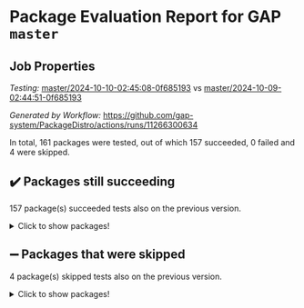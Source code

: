 # Package Evaluation Report for GAP `master`

## Job Properties

*Testing:* [master/2024-10-10-02:45:08-0f685193](https://github.com/gap-system/PackageDistro/blob/data/reports/master/2024-10-10-02:45:08-0f685193) vs [master/2024-10-09-02:44:51-0f685193](https://github.com/gap-system/PackageDistro/blob/data/reports/master/2024-10-09-02:44:51-0f685193)

*Generated by Workflow:* https://github.com/gap-system/PackageDistro/actions/runs/11266300634

In total, 161 packages were tested, out of which 157 succeeded, 0 failed and 4 were skipped.

## :heavy_check_mark: Packages still succeeding

157 package(s) succeeded tests also on the previous version.
<details><summary>Click to show packages!</summary>

- 4ti2interface 2023.02-04 [(success)](https://github.com/gap-system/PackageDistro/actions/runs/11266300634/job/31329827904)
- ace 5.6.2 [(success)](https://github.com/gap-system/PackageDistro/actions/runs/11266300634/job/31329828046)
- aclib 1.3.2 [(success)](https://github.com/gap-system/PackageDistro/actions/runs/11266300634/job/31329828185)
- agt 0.3.1 [(success)](https://github.com/gap-system/PackageDistro/actions/runs/11266300634/job/31329828319)
- alnuth 3.2.1 [(success)](https://github.com/gap-system/PackageDistro/actions/runs/11266300634/job/31329828490)
- anupq 3.3.0 [(success)](https://github.com/gap-system/PackageDistro/actions/runs/11266300634/job/31329828634)
- atlasrep 2.1.9 [(success)](https://github.com/gap-system/PackageDistro/actions/runs/11266300634/job/31329828795)
- autodoc 2023.06.19 [(success)](https://github.com/gap-system/PackageDistro/actions/runs/11266300634/job/31329828954)
- automata 1.16 [(success)](https://github.com/gap-system/PackageDistro/actions/runs/11266300634/job/31329829103)
- automgrp 1.3.2 [(success)](https://github.com/gap-system/PackageDistro/actions/runs/11266300634/job/31329832500)
- autpgrp 1.11 [(success)](https://github.com/gap-system/PackageDistro/actions/runs/11266300634/job/31329832913)
- cap 2024.09-23 [(success)](https://github.com/gap-system/PackageDistro/actions/runs/11266300634/job/31329833233)
- caratinterface 2.3.6 [(success)](https://github.com/gap-system/PackageDistro/actions/runs/11266300634/job/31329834198)
- cddinterface 2024.09.02 [(success)](https://github.com/gap-system/PackageDistro/actions/runs/11266300634/job/31329835681)
- circle 1.6.6 [(success)](https://github.com/gap-system/PackageDistro/actions/runs/11266300634/job/31329835846)
- classicpres 1.22 [(success)](https://github.com/gap-system/PackageDistro/actions/runs/11266300634/job/31329836020)
- cohomolo 1.6.11 [(success)](https://github.com/gap-system/PackageDistro/actions/runs/11266300634/job/31329836215)
- congruence 1.2.7 [(success)](https://github.com/gap-system/PackageDistro/actions/runs/11266300634/job/31329836411)
- corefreesub 0.6 [(success)](https://github.com/gap-system/PackageDistro/actions/runs/11266300634/job/31329836613)
- corelg 1.57 [(success)](https://github.com/gap-system/PackageDistro/actions/runs/11266300634/job/31329836815)
- crime 1.6 [(success)](https://github.com/gap-system/PackageDistro/actions/runs/11266300634/job/31329837002)
- crisp 1.4.6 [(success)](https://github.com/gap-system/PackageDistro/actions/runs/11266300634/job/31329837164)
- crypting 0.10.5 [(success)](https://github.com/gap-system/PackageDistro/actions/runs/11266300634/job/31329837344)
- cryst 4.1.27 [(success)](https://github.com/gap-system/PackageDistro/actions/runs/11266300634/job/31329837540)
- crystcat 1.1.10 [(success)](https://github.com/gap-system/PackageDistro/actions/runs/11266300634/job/31329837962)
- ctbllib 1.3.9 [(success)](https://github.com/gap-system/PackageDistro/actions/runs/11266300634/job/31329838110)
- cubefree 1.19 [(success)](https://github.com/gap-system/PackageDistro/actions/runs/11266300634/job/31329838268)
- curlinterface 2.4.0 [(success)](https://github.com/gap-system/PackageDistro/actions/runs/11266300634/job/31329838401)
- cvec 2.8.2 [(success)](https://github.com/gap-system/PackageDistro/actions/runs/11266300634/job/31329838563)
- datastructures 0.3.1 [(success)](https://github.com/gap-system/PackageDistro/actions/runs/11266300634/job/31329838698)
- deepthought 1.0.7 [(success)](https://github.com/gap-system/PackageDistro/actions/runs/11266300634/job/31329838860)
- design 1.8 [(success)](https://github.com/gap-system/PackageDistro/actions/runs/11266300634/job/31329838999)
- difsets 2.3.1 [(success)](https://github.com/gap-system/PackageDistro/actions/runs/11266300634/job/31329839140)
- digraphs 1.9.0 [(success)](https://github.com/gap-system/PackageDistro/actions/runs/11266300634/job/31329839304)
- edim 1.3.8 [(success)](https://github.com/gap-system/PackageDistro/actions/runs/11266300634/job/31329839458)
- example 4.3.4 [(success)](https://github.com/gap-system/PackageDistro/actions/runs/11266300634/job/31329839613)
- examplesforhomalg 2023.10-01 [(success)](https://github.com/gap-system/PackageDistro/actions/runs/11266300634/job/31329839806)
- factint 1.6.3 [(success)](https://github.com/gap-system/PackageDistro/actions/runs/11266300634/job/31329839954)
- ferret 1.0.14 [(success)](https://github.com/gap-system/PackageDistro/actions/runs/11266300634/job/31329840106)
- fga 1.5.0 [(success)](https://github.com/gap-system/PackageDistro/actions/runs/11266300634/job/31329840249)
- fining 1.5.6 [(success)](https://github.com/gap-system/PackageDistro/actions/runs/11266300634/job/31329840383)
- float 1.0.5 [(success)](https://github.com/gap-system/PackageDistro/actions/runs/11266300634/job/31329840523)
- format 1.4.4 [(success)](https://github.com/gap-system/PackageDistro/actions/runs/11266300634/job/31329840652)
- forms 1.2.12 [(success)](https://github.com/gap-system/PackageDistro/actions/runs/11266300634/job/31329840779)
- fplsa 1.2.6 [(success)](https://github.com/gap-system/PackageDistro/actions/runs/11266300634/job/31329840924)
- fr 2.4.13 [(success)](https://github.com/gap-system/PackageDistro/actions/runs/11266300634/job/31329841075)
- francy 2.0.3 [(success)](https://github.com/gap-system/PackageDistro/actions/runs/11266300634/job/31329841212)
- fwtree 1.3 [(success)](https://github.com/gap-system/PackageDistro/actions/runs/11266300634/job/31329841368)
- gapdoc 1.6.7 [(success)](https://github.com/gap-system/PackageDistro/actions/runs/11266300634/job/31329841515)
- gauss 2023.08-01 [(success)](https://github.com/gap-system/PackageDistro/actions/runs/11266300634/job/31329841629)
- gaussforhomalg 2024.08-01 [(success)](https://github.com/gap-system/PackageDistro/actions/runs/11266300634/job/31329841773)
- gbnp 1.1.0 [(success)](https://github.com/gap-system/PackageDistro/actions/runs/11266300634/job/31329841946)
- generalizedmorphismsforcap 2024.09-02 [(success)](https://github.com/gap-system/PackageDistro/actions/runs/11266300634/job/31329842089)
- genss 1.6.9 [(success)](https://github.com/gap-system/PackageDistro/actions/runs/11266300634/job/31329842221)
- gradedmodules 2024.01-01 [(success)](https://github.com/gap-system/PackageDistro/actions/runs/11266300634/job/31329842356)
- gradedringforhomalg 2024.07-01 [(success)](https://github.com/gap-system/PackageDistro/actions/runs/11266300634/job/31329842491)
- grape 4.9.1 [(success)](https://github.com/gap-system/PackageDistro/actions/runs/11266300634/job/31329842618)
- groupoids 1.76 [(success)](https://github.com/gap-system/PackageDistro/actions/runs/11266300634/job/31329842762)
- grpconst 2.6.5 [(success)](https://github.com/gap-system/PackageDistro/actions/runs/11266300634/job/31329842907)
- guarana 0.96.3 [(success)](https://github.com/gap-system/PackageDistro/actions/runs/11266300634/job/31329843035)
- guava 3.19 [(success)](https://github.com/gap-system/PackageDistro/actions/runs/11266300634/job/31329843165)
- hap 1.65 [(success)](https://github.com/gap-system/PackageDistro/actions/runs/11266300634/job/31329843278)
- hapcryst 0.1.15 [(success)](https://github.com/gap-system/PackageDistro/actions/runs/11266300634/job/31329843388)
- hecke 1.5.4 [(success)](https://github.com/gap-system/PackageDistro/actions/runs/11266300634/job/31329843502)
- help 4.0 [(success)](https://github.com/gap-system/PackageDistro/actions/runs/11266300634/job/31329843638)
- homalg 2024.01-01 [(success)](https://github.com/gap-system/PackageDistro/actions/runs/11266300634/job/31329843772)
- homalgtocas 2023.11-01 [(success)](https://github.com/gap-system/PackageDistro/actions/runs/11266300634/job/31329843911)
- idrel 2.48 [(success)](https://github.com/gap-system/PackageDistro/actions/runs/11266300634/job/31329844049)
- images 1.3.3 [(success)](https://github.com/gap-system/PackageDistro/actions/runs/11266300634/job/31329844186)
- intpic 0.4.0 [(success)](https://github.com/gap-system/PackageDistro/actions/runs/11266300634/job/31329844322)
- io 4.9.0 [(success)](https://github.com/gap-system/PackageDistro/actions/runs/11266300634/job/31329844448)
- io_forhomalg 2023.02-04 [(success)](https://github.com/gap-system/PackageDistro/actions/runs/11266300634/job/31329844571)
- irredsol 1.4.4 [(success)](https://github.com/gap-system/PackageDistro/actions/runs/11266300634/job/31329844696)
- json 2.2.2 [(success)](https://github.com/gap-system/PackageDistro/actions/runs/11266300634/job/31329844841)
- jupyterkernel 1.5.1 [(success)](https://github.com/gap-system/PackageDistro/actions/runs/11266300634/job/31329844960)
- jupyterviz 1.5.6 [(success)](https://github.com/gap-system/PackageDistro/actions/runs/11266300634/job/31329845094)
- kan 1.37 [(success)](https://github.com/gap-system/PackageDistro/actions/runs/11266300634/job/31329845226)
- kbmag 1.5.11 [(success)](https://github.com/gap-system/PackageDistro/actions/runs/11266300634/job/31329845351)
- laguna 3.9.7 [(success)](https://github.com/gap-system/PackageDistro/actions/runs/11266300634/job/31329845480)
- liealgdb 2.2.1 [(success)](https://github.com/gap-system/PackageDistro/actions/runs/11266300634/job/31329845638)
- liepring 2.9.1 [(success)](https://github.com/gap-system/PackageDistro/actions/runs/11266300634/job/31329845770)
- liering 2.4.2 [(success)](https://github.com/gap-system/PackageDistro/actions/runs/11266300634/job/31329845948)
- linearalgebraforcap 2024.09-04 [(success)](https://github.com/gap-system/PackageDistro/actions/runs/11266300634/job/31329846078)
- lins 0.9 [(success)](https://github.com/gap-system/PackageDistro/actions/runs/11266300634/job/31329846213)
- localizeringforhomalg 2023.10-01 [(success)](https://github.com/gap-system/PackageDistro/actions/runs/11266300634/job/31329846328)
- loops 3.4.4 [(success)](https://github.com/gap-system/PackageDistro/actions/runs/11266300634/job/31329846468)
- lpres 1.1.1 [(success)](https://github.com/gap-system/PackageDistro/actions/runs/11266300634/job/31329846609)
- majoranaalgebras 1.5.2 [(success)](https://github.com/gap-system/PackageDistro/actions/runs/11266300634/job/31329846763)
- mapclass 1.4.6 [(success)](https://github.com/gap-system/PackageDistro/actions/runs/11266300634/job/31329846920)
- matgrp 0.70 [(success)](https://github.com/gap-system/PackageDistro/actions/runs/11266300634/job/31329847074)
- matricesforhomalg 2024.08-05 [(success)](https://github.com/gap-system/PackageDistro/actions/runs/11266300634/job/31329847194)
- modisom 3.0.0 [(success)](https://github.com/gap-system/PackageDistro/actions/runs/11266300634/job/31329847335)
- modulepresentationsforcap 2024.09-02 [(success)](https://github.com/gap-system/PackageDistro/actions/runs/11266300634/job/31329847500)
- modules 2024.01-01 [(success)](https://github.com/gap-system/PackageDistro/actions/runs/11266300634/job/31329847635)
- monoidalcategories 2024.09-05 [(success)](https://github.com/gap-system/PackageDistro/actions/runs/11266300634/job/31329847759)
- nconvex 2022.09-01 [(success)](https://github.com/gap-system/PackageDistro/actions/runs/11266300634/job/31329847910)
- nilmat 1.4.2 [(success)](https://github.com/gap-system/PackageDistro/actions/runs/11266300634/job/31329848042)
- nock 1.5 [(success)](https://github.com/gap-system/PackageDistro/actions/runs/11266300634/job/31329848152)
- normalizinterface 1.3.7 [(success)](https://github.com/gap-system/PackageDistro/actions/runs/11266300634/job/31329848290)
- nq 2.5.11 [(success)](https://github.com/gap-system/PackageDistro/actions/runs/11266300634/job/31329848405)
- numericalsgps 1.4.0 [(success)](https://github.com/gap-system/PackageDistro/actions/runs/11266300634/job/31329848536)
- openmath 11.5.3 [(success)](https://github.com/gap-system/PackageDistro/actions/runs/11266300634/job/31329848691)
- orb 4.9.1 [(success)](https://github.com/gap-system/PackageDistro/actions/runs/11266300634/job/31329848823)
- packagemanager 1.6 [(success)](https://github.com/gap-system/PackageDistro/actions/runs/11266300634/job/31329848983)
- patternclass 2.4.5 [(success)](https://github.com/gap-system/PackageDistro/actions/runs/11266300634/job/31329849114)
- permut 2.0.5 [(success)](https://github.com/gap-system/PackageDistro/actions/runs/11266300634/job/31329849251)
- polenta 1.3.10 [(success)](https://github.com/gap-system/PackageDistro/actions/runs/11266300634/job/31329849396)
- polymaking 0.8.7 [(success)](https://github.com/gap-system/PackageDistro/actions/runs/11266300634/job/31329849547)
- primgrp 3.4.4 [(success)](https://github.com/gap-system/PackageDistro/actions/runs/11266300634/job/31329849709)
- profiling 2.6.0 [(success)](https://github.com/gap-system/PackageDistro/actions/runs/11266300634/job/31329849966)
- qdistrnd 0.9.4 [(success)](https://github.com/gap-system/PackageDistro/actions/runs/11266300634/job/31329850191)
- qpa 1.35 [(success)](https://github.com/gap-system/PackageDistro/actions/runs/11266300634/job/31329850349)
- quagroup 1.8.4 [(success)](https://github.com/gap-system/PackageDistro/actions/runs/11266300634/job/31329850499)
- radiroot 2.9 [(success)](https://github.com/gap-system/PackageDistro/actions/runs/11266300634/job/31329850683)
- rcwa 4.7.1 [(success)](https://github.com/gap-system/PackageDistro/actions/runs/11266300634/job/31329850861)
- rds 1.8 [(success)](https://github.com/gap-system/PackageDistro/actions/runs/11266300634/job/31329851017)
- recog 1.4.2 [(success)](https://github.com/gap-system/PackageDistro/actions/runs/11266300634/job/31329851190)
- repndecomp 1.3.0 [(success)](https://github.com/gap-system/PackageDistro/actions/runs/11266300634/job/31329851357)
- repsn 3.1.2 [(success)](https://github.com/gap-system/PackageDistro/actions/runs/11266300634/job/31329851525)
- resclasses 4.7.3 [(success)](https://github.com/gap-system/PackageDistro/actions/runs/11266300634/job/31329851679)
- ringsforhomalg 2024.06-01 [(success)](https://github.com/gap-system/PackageDistro/actions/runs/11266300634/job/31329851839)
- sco 2023.08-01 [(success)](https://github.com/gap-system/PackageDistro/actions/runs/11266300634/job/31329851995)
- scscp 2.4.3 [(success)](https://github.com/gap-system/PackageDistro/actions/runs/11266300634/job/31329852154)
- semigroups 5.3.7 [(success)](https://github.com/gap-system/PackageDistro/actions/runs/11266300634/job/31329852321)
- sglppow 2.4 [(success)](https://github.com/gap-system/PackageDistro/actions/runs/11266300634/job/31329852473)
- sgpviz 0.999.6 [(success)](https://github.com/gap-system/PackageDistro/actions/runs/11266300634/job/31329852644)
- simpcomp 2.1.14 [(success)](https://github.com/gap-system/PackageDistro/actions/runs/11266300634/job/31329852796)
- singular 2024.06.03 [(success)](https://github.com/gap-system/PackageDistro/actions/runs/11266300634/job/31329853003)
- sl2reps 1.1 [(success)](https://github.com/gap-system/PackageDistro/actions/runs/11266300634/job/31329853160)
- sla 1.6.2 [(success)](https://github.com/gap-system/PackageDistro/actions/runs/11266300634/job/31329853327)
- smallantimagmas 0.2.12 [(success)](https://github.com/gap-system/PackageDistro/actions/runs/11266300634/job/31329853495)
- smallgrp 1.5.4 [(success)](https://github.com/gap-system/PackageDistro/actions/runs/11266300634/job/31329853647)
- smallsemi 0.7.1 [(success)](https://github.com/gap-system/PackageDistro/actions/runs/11266300634/job/31329853826)
- sonata 2.9.6 [(success)](https://github.com/gap-system/PackageDistro/actions/runs/11266300634/job/31329853983)
- sophus 1.27 [(success)](https://github.com/gap-system/PackageDistro/actions/runs/11266300634/job/31329854107)
- sotgrps 1.3 [(success)](https://github.com/gap-system/PackageDistro/actions/runs/11266300634/job/31329854242)
- spinsym 1.5.2 [(success)](https://github.com/gap-system/PackageDistro/actions/runs/11266300634/job/31329854399)
- standardff 1.0 [(success)](https://github.com/gap-system/PackageDistro/actions/runs/11266300634/job/31329854554)
- symbcompcc 1.3.2 [(success)](https://github.com/gap-system/PackageDistro/actions/runs/11266300634/job/31329854701)
- thelma 1.3 [(success)](https://github.com/gap-system/PackageDistro/actions/runs/11266300634/job/31329854877)
- tomlib 1.2.11 [(success)](https://github.com/gap-system/PackageDistro/actions/runs/11266300634/job/31329855059)
- toolsforhomalg 2024.09-01 [(success)](https://github.com/gap-system/PackageDistro/actions/runs/11266300634/job/31329855230)
- toric 1.9.6 [(success)](https://github.com/gap-system/PackageDistro/actions/runs/11266300634/job/31329855382)
- toricvarieties 2022.07.13 [(success)](https://github.com/gap-system/PackageDistro/actions/runs/11266300634/job/31329855542)
- transgrp 3.6.5 [(success)](https://github.com/gap-system/PackageDistro/actions/runs/11266300634/job/31329855798)
- typeset 1.2.2 [(success)](https://github.com/gap-system/PackageDistro/actions/runs/11266300634/job/31329856035)
- ugaly 4.1.3 [(success)](https://github.com/gap-system/PackageDistro/actions/runs/11266300634/job/31329856170)
- unipot 1.6 [(success)](https://github.com/gap-system/PackageDistro/actions/runs/11266300634/job/31329856317)
- unitlib 4.2.0 [(success)](https://github.com/gap-system/PackageDistro/actions/runs/11266300634/job/31329856513)
- utils 0.85 [(success)](https://github.com/gap-system/PackageDistro/actions/runs/11266300634/job/31329856667)
- uuid 0.7 [(success)](https://github.com/gap-system/PackageDistro/actions/runs/11266300634/job/31329856861)
- walrus 0.9991 [(success)](https://github.com/gap-system/PackageDistro/actions/runs/11266300634/job/31329857106)
- wedderga 4.10.5 [(success)](https://github.com/gap-system/PackageDistro/actions/runs/11266300634/job/31329857527)
- xmod 2.92 [(success)](https://github.com/gap-system/PackageDistro/actions/runs/11266300634/job/31329857687)
- xmodalg 1.23 [(success)](https://github.com/gap-system/PackageDistro/actions/runs/11266300634/job/31329857853)
- yangbaxter 0.10.6 [(success)](https://github.com/gap-system/PackageDistro/actions/runs/11266300634/job/31329858030)
- zeromqinterface 0.16 [(success)](https://github.com/gap-system/PackageDistro/actions/runs/11266300634/job/31329858192)
</details>

## :heavy_minus_sign: Packages that were skipped

4 package(s) skipped tests also on the previous version.
<details><summary>Click to show packages!</summary>

- browse 1.8.21 [(skipped)](https://github.com/gap-system/PackageDistro/actions/runs/11266300634/job/31329539401)
- itc 1.5.1 [(skipped)](https://github.com/gap-system/PackageDistro/actions/runs/11266300634/job/31329539401)
- polycyclic 2.16 [(skipped)](https://github.com/gap-system/PackageDistro/actions/runs/11266300634/job/31329539401)
- xgap 4.32 [(skipped)](https://github.com/gap-system/PackageDistro/actions/runs/11266300634/job/31329539401)
</details>

